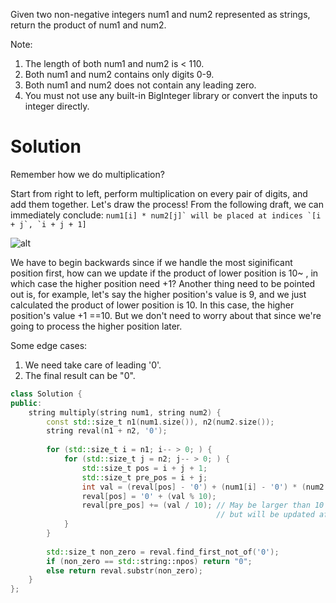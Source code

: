 Given two non-negative integers num1 and num2 represented as strings, return the product of num1 and num2.

Note:

1. The length of both num1 and num2 is < 110.
2. Both num1 and num2 contains only digits 0-9.
3. Both num1 and num2 does not contain any leading zero.
4. You must not use any built-in BigInteger library or convert the inputs to integer directly.

# Solution
Remember how we do multiplication?

Start from right to left, perform multiplication on every pair of digits, and add them together. Let's draw the process! From the following draft, we can immediately conclude:
```num1[i] * num2[j]` will be placed at indices `[i + j`, `i + j + 1]```  
  
![alt](https://drscdn.500px.org/photo/130178585/m%3D2048/300d71f784f679d5e70fadda8ad7d68f)


We have to begin backwards since if we handle the most siginificant position first, how can we update if the product of lower position is 10~ , in which case the higher position need +1?
Another thing need to be pointed out is, for example, let's say the higher position's value is 9, and we just calculated the product of lower position is 10. In this case, the higher position's value +1 ==10. But we don't need to worry about that since we're going to process the higher position later.

Some edge cases:

1. We need take care of leading '0'.  
2. The final result can be "0".  

```cpp
class Solution {
public:
    string multiply(string num1, string num2) {
        const std::size_t n1(num1.size()), n2(num2.size());
        string reval(n1 + n2, '0');
        
        for (std::size_t i = n1; i-- > 0; ) {
            for (std::size_t j = n2; j-- > 0; ) {
                std::size_t pos = i + j + 1;
                std::size_t pre_pos = i + j;
                int val = (reval[pos] - '0') + (num1[i] - '0') * (num2[j] - '0');
                reval[pos] = '0' + (val % 10);
                reval[pre_pos] += (val / 10); // May be larger than 10 at first, 
                                              // but will be updated afterwards
            }
        }
        
        std::size_t non_zero = reval.find_first_not_of('0');
        if (non_zero == std::string::npos) return "0";
        else return reval.substr(non_zero);
    }
};
```
